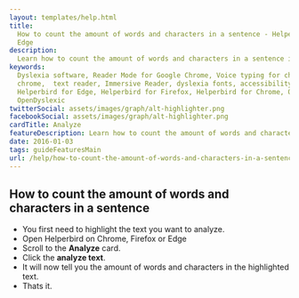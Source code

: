 ```yaml
---
layout: templates/help.html
title:
  How to count the amount of words and characters in a sentence - Helperbird for Chrome, Firefox and
  Edge
description:
  Learn how to count the amount of words and characters in a sentence in Chrome, Firefox and Edge.
keywords:
  Dyslexia software, Reader Mode for Google Chrome, Voice typing for chrome, Text to speech for
  chrome,  text reader, Immersive Reader, dyslexia fonts, accessibility software, dyslexia software,
  Helperbird for Edge, Helperbird for Firefox, Helperbird for Chrome, Opendyslexic for Chrome,
  OpenDyslexic
twitterSocial: assets/images/graph/alt-highlighter.png
facebookSocial: assets/images/graph/alt-highlighter.png
cardTitle: Analyze
featureDescription: Learn how to count the amount of words and characters in a sentence
date: 2016-01-03
tags: guideFeaturesMain
url: /help/how-to-count-the-amount-of-words-and-characters-in-a-sentence/
---
```


## How to count the amount of words and characters in a sentence

- You first need to highlight the text you want to analyze.
- Open Helperbird on Chrome, Firefox or Edge
- Scroll to the **Analyze** card.
- Click the **analyze text**.
- It will now tell you the amount of words and characters in the highlighted text.
- Thats it.
